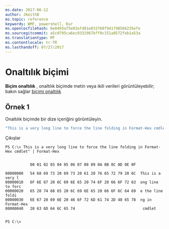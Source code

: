 ```yaml
---
ms.date: 2017-06-12
author: JKeithB
ms.topic: reference
keywords: WMF, powershell, Kur
ms.openlocfilehash: 6e0493a75e02efd81e833760f941f98566235efe
ms.sourcegitcommit: a5c0795ca6ec9332967bff9c151a8572feb1a53a
ms.translationtype: MT
ms.contentlocale: tr-TR
ms.lasthandoff: 07/27/2017
---
```

# <a name="format-hex"></a>Onaltılık biçimi
**Biçim onaltılık** , onaltılık biçimde metin veya ikili verileri görüntüleyebilir; bakın sağlar [biçimi onaltılık](https://msdn.microsoft.com/en-us/powershell/reference/5.1/microsoft.powershell.utility/format-hex)

## <a name="example-1"></a>Örnek 1
Onaltılık biçimde bir dize içeriğini görüntüleyin.

```powershell
"This is a very long line to force the line folding in Format-Hex cmdlet" | Format-Hex
```

Çıkışlar
```
PS C:\> This is a very long line to force the line folding in Format-Hex cmdlet" | Format-Hex


           00 01 02 03 04 05 06 07 08 09 0A 0B 0C 0D 0E 0F

00000000   54 68 69 73 20 69 73 20 61 20 76 65 72 79 20 6C  This is a very l
00000010   6F 6E 67 20 6C 69 6E 65 20 74 6F 20 66 6F 72 63  ong line to forc
00000020   65 20 74 68 65 20 6C 69 6E 65 20 66 6F 6C 64 69  e the line foldi
00000030   6E 67 20 69 6E 20 46 6F 72 6D 61 74 2D 48 65 78  ng in Format-Hex
00000040   20 63 6D 64 6C 65 74                              cmdlet         


PS C:\>
```


